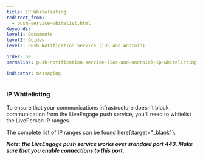 ```yaml
---
title: IP Whitelisting
redirect_from:
  - push-service-whitelist.html
Keywords:
level1: Documents
level2: Guides
level3: Push Notification Service (iOS and Android)

order: 50
permalink: push-notification-service-(ios-and-android)-ip-whitelisting.html

indicator: messaging
---
```

### IP Whitelisting

To ensure that your communications infrastructure doesn’t block communication from the LiveEngage push service, you'll need to whitelist the LivePerson IP ranges.

The complete list of IP ranges can be found [here](https://liveengage.liveperson.net/a/new/?connectionOpenArticle=configuring-your-firewall){:target="_blank"}.

**_Note: the LiveEngage push service works over standard port 443. Make sure that you enable connections to this port_**.
